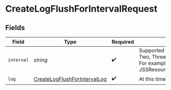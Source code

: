 # CreateLogFlushForIntervalRequest


## Fields

| Field                                                                                                                                                                 | Type                                                                                                                                                                  | Required                                                                                                                                                              | Description                                                                                                                                                           |
| --------------------------------------------------------------------------------------------------------------------------------------------------------------------- | --------------------------------------------------------------------------------------------------------------------------------------------------------------------- | --------------------------------------------------------------------------------------------------------------------------------------------------------------------- | --------------------------------------------------------------------------------------------------------------------------------------------------------------------- |
| `interval`                                                                                                                                                            | *string*                                                                                                                                                              | :heavy_check_mark:                                                                                                                                                    | Supported values are a combination of [Zero, One, Two, Three, Six] and [Days, Weeks, Months, Years]. For example, JSSResource/logflush/policies/interval/Three+Months |
| `log`                                                                                                                                                                 | [CreateLogFlushForIntervalLog](../../models/operations/createlogflushforintervallog.md)                                                                               | :heavy_check_mark:                                                                                                                                                    | At this time, only 'policy' logs are supported                                                                                                                        |